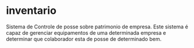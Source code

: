 # inventario
Sistema de Controle de posse sobre patrimonio de empresa.
Este sistema é capaz de gerenciar equipamentos de uma determinada empresa e determinar que colaborador esta de posse de determinado bem.
